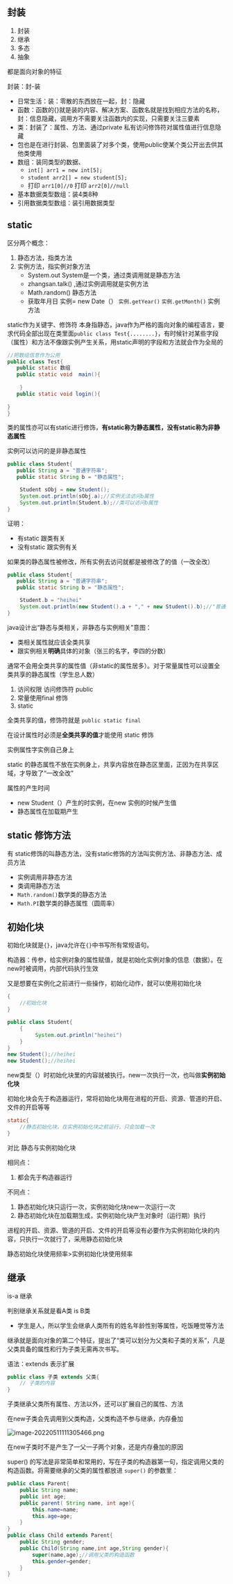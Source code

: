 ## 封装

1. 封装
2. 继承
3. 多态
4. 抽象

都是面向对象的特征

封装：封-装

- 日常生活：装：零散的东西放在一起，封：隐藏
- 函数：函数的{}就是装的内容、解决方案、函数名就是找到相应方法的名称，封：信息隐藏，调用方不需要关注函数内的实现，只需要关注三要素
- 类：封装了：属性、方法、通过private 私有访问修饰符对属性值进行信息隐藏
- 包也是在进行封装、包里面装了对多个类，使用public使某个类公开出去供其他类使用
- 数组：装同类型的数据、
  - `int[] arr1 = new int[5];`
  - `student arr2[] = new student[5];`
  - 打印 `arr1[0]//0`    打印 `arr2[0]//null`
- 基本数据类型数组：装4类8种
- 引用数据类型数组：装引用数据类型

## static

区分两个概念：

1. 静态方法，指类方法
2. 实例方法，指实例对象方法
   - System.out System是一个类，通过类调用就是静态方法
   - zhangsan.talk() ,通过实例调用就是实例方法
   - Math.random() 静态方法
   - 获取年月日 实例= new Date（） `实例.getYear()` `实例.getMonth()` 实例方法

static作为关键字、修饰符 本身指静态，java作为严格的面向对象的编程语言，要求代码全部出现在类里面`public class Test{........}`，有时候针对某些字段（属性）和方法不像跟实例产生关系，用static声明的字段和方法就会作为全局的

```java
//把数组信息作为公用
public class Test{
   public static 数组
   public static void  main(){
        
    }
   public static void login(){
       
}
}
```

类的属性亦可以有static进行修饰，**有static称为静态属性，没有static称为非静态属性**

实例可以访问的是非静态属性

```java
public class Student{
   public String a = "普通字符串";
   public static String b = "静态属性";

    Student sObj = new Student();
    System.out.println(sObj.a);//实例无法访问b属性
    System.out.println(Student.b);//类可以访问b属性
}
```

证明：

- 有static 跟类有关
- 没有static 跟实例有关

如果类的静态属性被修改，所有实例去访问就都是被修改了的值（一改全改）

```java
public class Student{
   public String a = "普通字符串";
   public static String b = "静态属性";

    Student.b = "heihei"
    System.out.println(new Student().a + "," + new Student().b);//"普通字符串,heihei",实例可以访问静态属性，但不推荐，这违背了“静态与类相关，非静态与实例相关”的
}
```

java设计出“静态与类相关，非静态与实例相关”意图：

- 类相关属性就应该全类共享
- 跟实例相关**明确**具体的对象（张三的名字，李四的分数）

通常不会用全类共享的属性值（非static的属性居多）。对于常量属性可以设置全类共享的静态属性（学生总人数）

1. 访问权限 访问修饰符 public
2. 常量使用final 修饰
3. static

全类共享的值，修饰符就是 `public static final`

在设计属性时必须是**全类共享的值**才能使用  static  修饰

实例属性字实例自己身上

static 的静态属性不放在实例身上，共享内容放在静态区里面，正因为在共享区域，才导致了“一改全改”

属性的产生时间

- new Student（）产生的时实例，在new 实例的时候产生值
- 静态属性在加载期产生

## static 修饰方法

有 static修饰的叫静态方法，没有static修饰的方法叫实例方法、非静态方法、成员方法

- 实例调用非静态方法
- 类调用静态方法
- `Math.random()`数学类的静态方法
- `Math.PI`数学类的静态属性（圆周率）

## 初始化块

初始化块就是`{}`，java允许在`{}`中书写所有常规语句。

构造器：传参，给实例对象的属性赋值，就是初始化实例对象的信息（数据）。在new时被调用，内部代码执行生效

又是想要在实例化之前进行一些操作，初始化动作，就可以使用初始化块

```java
{
    //初始化块
}
```

```java
public class Student{
    {
         System.out.println("heihei")
    }
}
new Student();//heihei
new Student();//heihei
```

new类型（）时初始化块里的内容就被执行。new一次执行一次，也叫做**实例初始化块**

初始化块会先于构造器运行，常将初始化块用在进程的开启、资源、管道的开启、文件的开启等等

```java
static{
    //静态初始化块，在实例初始化块之前运行，只会加载一次
}
```

对比 静态与实例初始化块

相同点：

1. 都会先于构造器运行

不同点：

1. 静态初始化块只运行一次，实例初始化块new一次运行一次
2. 静态初始化块在加载期生成，实例初始化块产生对象时（运行期）执行

进程的开启、资源、管道的开启、文件的开启等没有必要作为实例初始化块的内容，只执行一次就行了，采用静态初始化块

静态初始化块使用频率>实例初始化块使用频率

## 继承

is-a 继承

判别继承关系就是看A类 is B类

- 学生是人，所以学生会继承人类所有的姓名年龄性别等属性，吃饭睡觉等方法

继承就是面向对象的第二个特征，提出了“类可以划分为父类和子类的关系”，凡是父类具备的属性和行为子类无需再次书写。

语法：extends 表示扩展

```java
public class 子类 extends 父类{
    // 子类的内容
}
```

子类继承父类所有属性、方法以外，还可以扩展自己的属性、方法

在new子类会先调用到父类构造，父类构造不参与继承，内存叠加

![image-20220511111305466.png](https://cdn.nlark.com/yuque/0/2022/png/1454005/1652261459142-6d96d1f0-fced-4fe5-b3aa-9914aa512c01.png)

在new子类时不是产生了一父一子两个对象，还是内存叠加的原因

super() 的写法是非常简单和常用的，写在子类的构造器第一句，指定调用父类的构造函数。将需要继承的父类的属性都放进 `super()` 的参数里：

```java
public class Parent{
    public String name;
    public int age;
    public parent( String name, int age){
        this.name=name;
        this.age=age;
    }
}
public class Child extends Parent{
    public String gender;
    public Child(String name,int age,String gender){
        super(name,age);//调用父类的构造函数
        this.gender=gender;
    }
}
```

